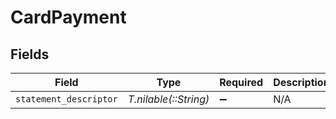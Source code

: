 # CardPayment


## Fields

| Field                  | Type                   | Required               | Description            |
| ---------------------- | ---------------------- | ---------------------- | ---------------------- |
| `statement_descriptor` | *T.nilable(::String)*  | :heavy_minus_sign:     | N/A                    |